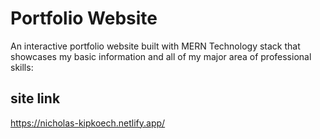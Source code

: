 # Portfolio Website

An interactive portfolio website built with MERN Technology stack that showcases my basic information and all of my major area of professional skills:

## site link

https://nicholas-kipkoech.netlify.app/
